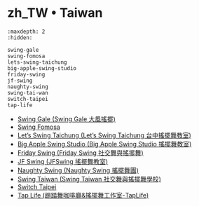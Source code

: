# zh_TW • Taiwan

```{toctree}
:maxdepth: 2
:hidden:

swing-gale
swing-fomosa
lets-swing-taichung
big-apple-swing-studio
friday-swing
jf-swing
naughty-swing
swing-tai-wan
switch-taipei
tap-life
```
- [Swing Gale (Swing Gale 大風搖擺)](swing-gale.md)
- [Swing Fomosa](swing-fomosa.md)
- [Let’s Swing Taichung (Let’s Swing Taichung 台中搖擺舞教室)](lets-swing-taichung.md)
- [Big Apple Swing Studio (Big Apple Swing Studio 搖擺舞教室)](big-apple-swing-studio.md)
- [Friday Swing (Friday Swing 社交舞與搖擺舞)](friday-swing.md)
- [JF Swing (JFSwing 搖擺舞教室)](jf-swing.md)
- [Naughty Swing (Naughty Swing 搖擺舞團)](naughty-swing.md)
- [Swing Taiwan (Swing Taiwan 社交舞與搖擺舞學校)](swing-tai-wan.md)
- [Switch Taipei](switch-taipei.md)
- [Tap Life (踢踏舞咖啡廳&搖擺舞工作室-TapLife)](tap-life.md)
